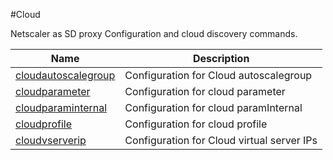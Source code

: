 #Cloud

Netscaler as SD proxy Configuration and cloud discovery commands.


<table><thead><tr><th>Name</th><th>Description</th></tr></thead><tbody><tr><td><a href=".././cloudautoscalegroup/cloudautoscalegroup/">cloudautoscalegroup</a></td><td>Configuration for Cloud autoscalegroup</td></tr><tr><td><a href=".././cloudparameter/cloudparameter/">cloudparameter</a></td><td>Configuration for cloud parameter</td></tr><tr><td><a href=".././cloudparaminternal/cloudparaminternal/">cloudparaminternal</a></td><td>Configuration for cloud paramInternal</td></tr><tr><td><a href=".././cloudprofile/cloudprofile/">cloudprofile</a></td><td>Configuration for cloud profile</td></tr><tr><td><a href=".././cloudvserverip/cloudvserverip/">cloudvserverip</a></td><td>Configuration for Cloud virtual server IPs</td></tr></tbody></table>

